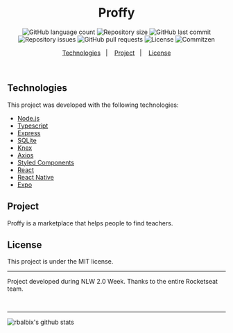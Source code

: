 <h1 align="center">
Proffy
</h1>

<p align="center">
  <img alt="GitHub language count" src="https://img.shields.io/github/languages/count/rbalbix/Proffy">

  <img alt="Repository size" src="https://img.shields.io/github/repo-size/rbalbix/Proffy">

  <img alt="GitHub last commit" src="https://img.shields.io/github/last-commit/rbalbix/Proffy">

  <img alt="Repository issues" src="https://img.shields.io/github/issues/rbalbix/Proffy">

  <img alt="GitHub pull requests" src="https://img.shields.io/github/issues-pr/rbalbix/Proffy">

  <img alt="License" src="https://img.shields.io/badge/license-MIT-brightgreen">

  <img alt="Commitzen" src="https://img.shields.io/badge/commitizen-friendly-brightgreen.svg">

</p>

<p align="center">
  <a href="#technologies">Technologies</a>&nbsp;&nbsp;&nbsp;|&nbsp;&nbsp;&nbsp;
  <a href="#project">Project</a>&nbsp;&nbsp;&nbsp;|&nbsp;&nbsp;&nbsp;
  <a href="#license">License</a>
</p>

<br>

## Technologies

This project was developed with the following technologies:

- [Node.js](https://nodejs.org/en/)
- [Typescript](https://www.typescriptlang.org/)
- [Express](https://expressjs.com/)
- [SQLite](https://www.sqlite.org/index.html)
- [Knex](http://knexjs.org/)
- [Axios](https://github.com/axios/axios)
- [Styled Components](https://styled-components.com/)
- [React](https://reactjs.org)
- [React Native](https://facebook.github.io/react-native/)
- [Expo](https://expo.io)

## Project

Proffy is a marketplace that helps people to find teachers.

## License

This project is under the MIT license.

---

<p>
  Project developed during NLW 2.0 Week. Thanks to the entire Rocketseat team.
</p>
</br>

---

![rbalbix's github stats](https://github-readme-stats.vercel.app/api?username=rbalbix)
